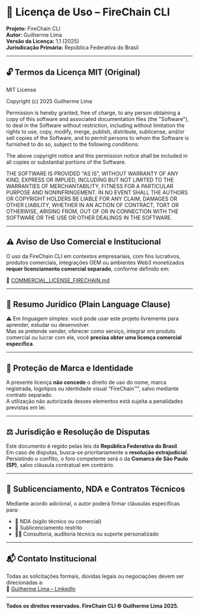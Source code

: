 # 📄 Licença de Uso – FireChain CLI

**Projeto:** FireChain CLI  
**Autor:** Guilherme Lima  
**Versão da Licença:** 1.1 (2025)  
**Jurisdicação Primária:** República Federativa do Brasil

---

## 🔓 Termos da Licença MIT (Original)

MIT License

Copyright (c) 2025 Guilherme Lima

Permission is hereby granted, free of charge, to any person obtaining a copy of this software and associated documentation files (the "Software"), to deal in the Software without restriction, including without limitation the rights to use, copy, modify, merge, publish, distribute, sublicense, and/or sell copies of the Software, and to permit persons to whom the Software is furnished to do so, subject to the following conditions:

The above copyright notice and this permission notice shall be included in all copies or substantial portions of the Software.

THE SOFTWARE IS PROVIDED "AS IS", WITHOUT WARRANTY OF ANY KIND, EXPRESS OR IMPLIED, INCLUDING BUT NOT LIMITED TO THE WARRANTIES OF MERCHANTABILITY, FITNESS FOR A PARTICULAR PURPOSE AND NONINFRINGEMENT. IN NO EVENT SHALL THE AUTHORS OR COPYRIGHT HOLDERS BE LIABLE FOR ANY CLAIM, DAMAGES OR OTHER LIABILITY, WHETHER IN AN ACTION OF CONTRACT, TORT OR OTHERWISE, ARISING FROM, OUT OF OR IN CONNECTION WITH THE SOFTWARE OR THE USE OR OTHER DEALINGS IN THE SOFTWARE.

---

## ⚠️ Aviso de Uso Comercial e Institucional

O uso da FireChain CLI em contextos empresariais, com fins lucrativos, produtos comerciais, integrações OEM ou ambientes Web3 monetizados **requer licenciamento comercial separado**, conforme definido em:

🔗 [COMMERCIAL_LICENSE_FIRECHAIN.md](./COMMERCIAL_LICENSE_FIRECHAIN.md)

---

## 🧠 Resumo Jurídico (Plain Language Clause)

⚠️ Em linguagem simples: você pode usar este projeto livremente para aprender, estudar ou desenvolver.  
Mas se pretende vender, oferecer como serviço, integrar em produto comercial ou lucrar com ele, você **precisa obter uma licença comercial específica**.

---

## 🔐 Proteção de Marca e Identidade

A presente licença **não concede** o direito de uso do nome, marca registrada, logotipos ou identidade visual “FireChain™”, salvo mediante contrato separado.  
A utilização não autorizada desses elementos está sujeita a penalidades previstas em lei.

---

## ⚖️ Jurisdição e Resolução de Disputas

Este documento é regido pelas leis da **República Federativa do Brasil**.  
Em caso de disputas, busca-se prioritariamente a **resolução extrajudicial**. Persistindo o conflito, o foro competente será o da **Comarca de São Paulo (SP)**, salvo cláusula contratual em contrário.

---

## 🤝 Sublicenciamento, NDA e Contratos Técnicos

Mediante acordo adicional, o autor poderá firmar cláusulas específicas para:

- 📄 NDA (sigilo técnico ou comercial)
- 🔁 Sublicenciamento restrito
- 🧑‍💻 Consultoria, auditoria técnica ou suporte personalizado

---

## 📬 Contato Institucional

Todas as solicitações formais, dúvidas legais ou negociações devem ser direcionadas a:  
🔗 [Guilherme Lima – LinkedIn](https://www.linkedin.com/in/guilhermelimadev-web3/)

---

**Todos os direitos reservados. FireChain CLI © Guilherme Lima 2025.**